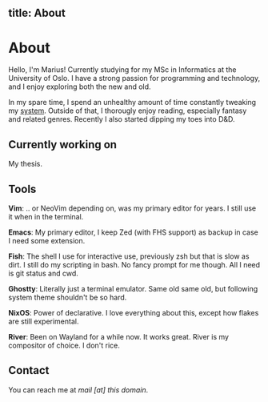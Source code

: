 title: About
---

# About

Hello, I'm Marius! Currently studying for my MSc in Informatics at the University of Oslo. I have a strong passion for programming and technology, and I enjoy exploring both the new and old.

In my spare time, I spend an unhealthy amount of time constantly tweaking my [system](#). Outside of that, I thorougly enjoy reading, especially fantasy and related genres. Recently I also started dipping my toes into D&D.

## Currently working on

My thesis.

## Tools

**Vim**: .. or NeoVim depending on, was my primary editor for years. I still use it when in the terminal.

**Emacs**: My primary editor, I keep Zed (with FHS support) as backup in case I need some extension.

**Fish**: The shell I use for interactive use, previously zsh but that is slow as dirt. I still do my scripting in bash. No fancy prompt for me though. All I need is git status and cwd.

**Ghostty**: Literally just a terminal emulator. Same old same old, but following system theme shouldn't be so hard.

**NixOS**: Power of declarative. I love everything about this, except how flakes are still experimental.

**River**: Been on Wayland for a while now. It works great. River is my compositor of choice. I don't rice.

## Contact

You can reach me at *mail [at] this domain*.
